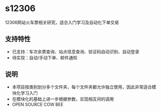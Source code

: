 # s12306
12306网站火车票相关研究，适合入门学习及自动化下单交易

## 支持特性
* 已支持：车次余票查询、站点信息查询、验证码自动识别、自动登录
* 待实现：自动/手动下单、邮件通知

## 说明
* 本项目按类别划分多个文件夹，每个文件夹都允许独立使用，因此非常适合模块化学习入门
* 在模块化的基础上进一步根据参数，实现相互间的调用
* OPEN SOURCE COW BEE
